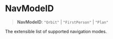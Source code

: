 # NavModeID

> **NavModeID**: `"Orbit"` \| `"FirstPerson"` \| `"Plan"`

The extensible list of supported navigation modes.
